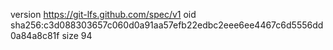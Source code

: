 version https://git-lfs.github.com/spec/v1
oid sha256:c3d088303657c060d0a91aa57efb22edbc2eee6ee4467c6d5556dd0a84a8c81f
size 94
